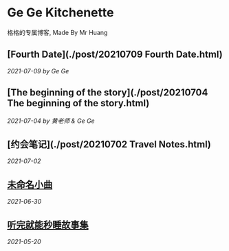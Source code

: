 # Ge Ge Kitchenette

格格的专属博客, Made By Mr Huang

## [Fourth Date](./post/20210709 Fourth Date.html)

*2021-07-09 by Ge Ge*

## [The beginning of the story](./post/20210704 The beginning of the story.html)

*2021-07-04 by 黄老师 & Ge Ge*

## [约会笔记](./post/20210702 Travel Notes.html)

*2021-07-02*

## [未命名小曲](./post/20200630_music.html)

*2021-06-30*

## [听完就能秒睡故事集](./letter.html)

*2021-05-20*